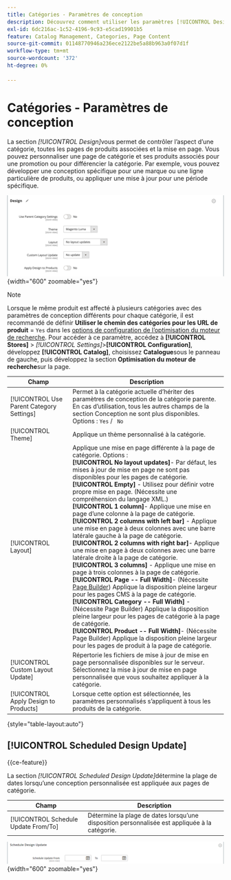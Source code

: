 ```yaml
---
title: Catégories - Paramètres de conception
description: Découvrez comment utiliser les paramètres [!UICONTROL Design] pour définir l’aspect d’une catégorie, toutes les pages de produits associées et la mise en page.
exl-id: 6dc216ac-1c52-4196-9c93-e5cad19901b5
feature: Catalog Management, Categories, Page Content
source-git-commit: 01148770946a236ece2122be5a88b963a0f07d1f
workflow-type: tm+mt
source-wordcount: '372'
ht-degree: 0%

---
```


# Catégories - Paramètres de conception

La section _[!UICONTROL Design]_&#x200B;vous permet de contrôler l’aspect d’une catégorie, toutes les pages de produits associées et la mise en page. Vous pouvez personnaliser une page de catégorie et ses produits associés pour une promotion ou pour différencier la catégorie. Par exemple, vous pouvez développer une conception spécifique pour une marque ou une ligne particulière de produits, ou appliquer une mise à jour pour une période spécifique.

![Paramètres de conception pour une catégorie](./assets/category-design.png){width="600" zoomable="yes"}

>[!NOTE]
>
>Lorsque le même produit est affecté à plusieurs catégories avec des paramètres de conception différents pour chaque catégorie, il est recommandé de définir **Utiliser le chemin des catégories pour les URL de produit** = `Yes` dans les [&#x200B; options de configuration de l’optimisation du moteur de recherche](../configuration-reference/catalog/catalog.md#search-engine-optimization). Pour accéder à ce paramètre, accédez à **[!UICONTROL Stores]** > _[!UICONTROL Settings]_>**[!UICONTROL Configuration]**, développez **[!UICONTROL Catalog]**, choisissez **Catalogue**&#x200B;sous le panneau de gauche, puis développez la section **Optimisation du moteur de recherche**&#x200B;sur la page.

| Champ | Description |
|--- |--- |
| [!UICONTROL Use Parent Category Settings] | Permet à la catégorie actuelle d’hériter des paramètres de conception de la catégorie parente. En cas d’utilisation, tous les autres champs de la section Conception ne sont plus disponibles. Options : `Yes` / ` No` |
| [!UICONTROL Theme] | Applique un thème personnalisé à la catégorie. |
| [!UICONTROL Layout] | Applique une mise en page différente à la page de catégorie. Options : <br/>**[!UICONTROL No layout updates]**- Par défaut, les mises à jour de mise en page ne sont pas disponibles pour les pages de catégorie.<br/>**[!UICONTROL Empty]** - Utilisez pour définir votre propre mise en page. (Nécessite une compréhension du langage XML.) <br/>**[!UICONTROL 1 column]**- Applique une mise en page d’une colonne à la page de catégorie.<br/>**[!UICONTROL 2 columns with left bar]** - Applique une mise en page à deux colonnes avec une barre latérale gauche à la page de catégorie. <br/>**[!UICONTROL 2 columns with right bar]**- Applique une mise en page à deux colonnes avec une barre latérale droite à la page de catégorie.<br/>**[!UICONTROL 3 columns]** - Applique une mise en page à trois colonnes à la page de catégorie.<br/>**[!UICONTROL Page -- Full Width]**- (Nécessite [Page Builder](../page-builder/introduction.md)) Applique la disposition pleine largeur pour les pages CMS à la page de catégorie.<br/>**[!UICONTROL Category -- Full Width]** - (Nécessite Page Builder) Applique la disposition pleine largeur pour les pages de catégorie à la page de catégorie. <br/>**[!UICONTROL Product -- Full Width]**- (Nécessite Page Builder) Applique la disposition pleine largeur pour les pages de produit à la page de catégorie. |
| [!UICONTROL Custom Layout Update] | Répertorie les fichiers de mise à jour de mise en page personnalisée disponibles sur le serveur. Sélectionnez la mise à jour de mise en page personnalisée que vous souhaitez appliquer à la catégorie. |
| [!UICONTROL Apply Design to Products] | Lorsque cette option est sélectionnée, les paramètres personnalisés s’appliquent à tous les produits de la catégorie. |

{style="table-layout:auto"}

## [!UICONTROL Scheduled Design Update]

{{ce-feature}}

La section _[!UICONTROL Scheduled Design Update]_&#x200B;détermine la plage de dates lorsqu’une conception personnalisée est appliquée aux pages de catégorie.

| Champ | Description |
|--- |--- |
| [!UICONTROL Schedule Update From/To] | Détermine la plage de dates lorsqu’une disposition personnalisée est appliquée à la catégorie. |

![Mise à jour de conception planifiée](./assets/category-scheduled-design-update.png){width="600" zoomable="yes"}
